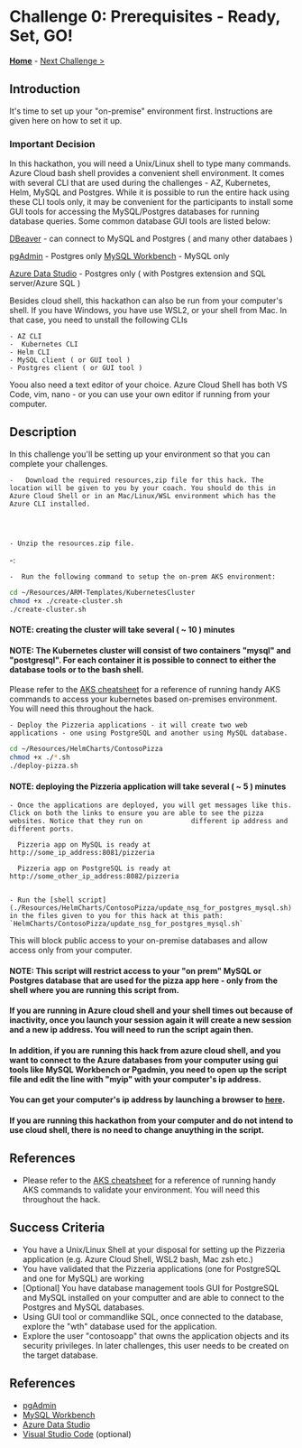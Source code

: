 # Challenge 0: Prerequisites - Ready, Set, GO!

**[Home](../README.md)** - [Next Challenge >](./01-assessment.md)

## Introduction

It's time to set up your "on-premise" environment first. Instructions are given here on how to set it up.


### Important Decision

In this hackathon, you will need a Unix/Linux shell to type many commands. Azure Cloud bash shell provides a convenient shell environment. It comes with several CLI that are used during the challenges - AZ, Kubernetes, Helm, MySQL and Postgres. While it is possible to run the entire hack using these CLI tools only, it may be convenient for the participants to install some GUI tools for accessing the MySQL/Postgres databases for running database queries. Some common database GUI tools are listed below:

[DBeaver](https://dbeaver.io/download/) - can connect to MySQL and Postgres ( and many other databaes )

[pgAdmin](https://www.pgadmin.org/download/) - Postgres only
[MySQL Workbench](https://www.mysql.com/products/workbench/) - MySQL only

[Azure Data Studio](https://docs.microsoft.com/en-us/sql/azure-data-studio/download-azure-data-studio) - Postgres only ( with Postgres extension and SQL server/Azure SQL )


Besides cloud shell, this hackathon can also be run from your computer's shell. If you have Windows, you have use WSL2, or your shell from Mac.
In that case, you need to unstall the following CLIs

    - AZ CLI
    -  Kubernetes CLI
    - Helm CLI
    - MySQL client ( or GUI tool )
    - Postgres client ( or GUI tool )


Yoou also need a text editor of your choice. Azure Cloud Shell has both VS Code, vim, nano - or you can use your own editor if running from your computer.


## Description

In this challenge you'll be setting up your environment so that you can complete your challenges.
 


    -   Download the required resources,zip file for this hack. The location will be given to you by your coach. You should do this in Azure Cloud Shell or in an Mac/Linux/WSL environment which has the Azure CLI installed. 
    
    

 
    - Unzip the resources.zip file.

  
-:

    -  Run the following command to setup the on-prem AKS environment:
    

```bash
cd ~/Resources/ARM-Templates/KubernetesCluster
chmod +x ./create-cluster.sh
./create-cluster.sh

```

#### NOTE: creating the cluster will take several ( ~ 10 ) minutes
#### NOTE: The Kubernetes cluster will consist of two containers "mysql" and "postgresql". For each container it is possible to connect to either the database tools or to the bash shell. 

Please refer to the [AKS cheatsheet](./K8s_cheetsheet.md) for a reference of running handy AKS commands to access your kubernetes based on-premises environment. You will need this throughout the hack. 
           



    - Deploy the Pizzeria applications - it will create two web applications - one using PostgreSQL and another using MySQL database.

```bash
cd ~/Resources/HelmCharts/ContosoPizza
chmod +x ./*.sh
./deploy-pizza.sh

```

#### NOTE: deploying the Pizzeria application will take several ( ~ 5 ) minutes



    - Once the applications are deployed, you will get messages like this. Click on both the links to ensure you are able to see the pizza websites. Notice that they run on            different ip address and different ports.

      Pizzeria app on MySQL is ready at http://some_ip_address:8081/pizzeria
      
      Pizzeria app on PostgreSQL is ready at http://some_other_ip_address:8082/pizzeria


    - Run the [shell script](./Resources/HelmCharts/ContosoPizza/update_nsg_for_postgres_mysql.sh) in the files given to you for this hack at this path: `HelmCharts/ContosoPizza/update_nsg_for_postgres_mysql.sh` 
  This will block public access to your on-premise databases and allow access only from your computer.

#### NOTE:  This script will restrict access to your "on prem" MySQL or Postgres database that are used for the pizza app here -  only from the shell where you are running this script from. 
#### If you are running in Azure cloud shell and your shell times out because of inactivity, once you launch your session again it will create a new session and a new ip address. You will need to run the script again then. 
#### In addition, if you are running this hack from azure cloud shell, and you want to connect to the Azure databases from your computer using gui tools like MySQL Workbench or Pgadmin, you need to  open up the script file and edit the line with "myip" with your computer's ip address. 
#### You can get your computer's ip address by launching a browser to [here](https://ifconfig.me).
#### If you are running this hackathon from your computer and do not intend to use cloud shell,  there is no need to change anuything in the script. 
 

## References

- Please refer to the [AKS cheatsheet](./K8s_cheetsheet.md) for a reference of running handy AKS commands to validate your environment. You will need this throughout the hack.


## Success Criteria

* You have a Unix/Linux Shell at your disposal for setting up the Pizzeria application (e.g. Azure Cloud Shell, WSL2 bash, Mac zsh etc.)
* You have validated that the Pizzeria applications (one for PostgreSQL and one for MySQL) are working
* [Optional] You have database management tools GUI for PostgreSQL and MySQL installed on your computter and are able to connect to the Postgres and MySQL databases.
* Using GUI tool or commandlike SQL, once connected to the database, explore the "wth" database used for the application. 
* Explore the user "contosoapp" that owns the application objects and its security privileges. In later challenges, this user needs to be created on the target database.

## References

* [pgAdmin](https://www.pgadmin.org)
* [MySQL Workbench](https://www.mysql.com/products/workbench/)
* [Azure Data Studio](https://docs.microsoft.com/en-us/sql/azure-data-studio/download-azure-data-studio?view=sql-server-ver15)
* [Visual Studio Code](https://code.visualstudio.com/) (optional)

